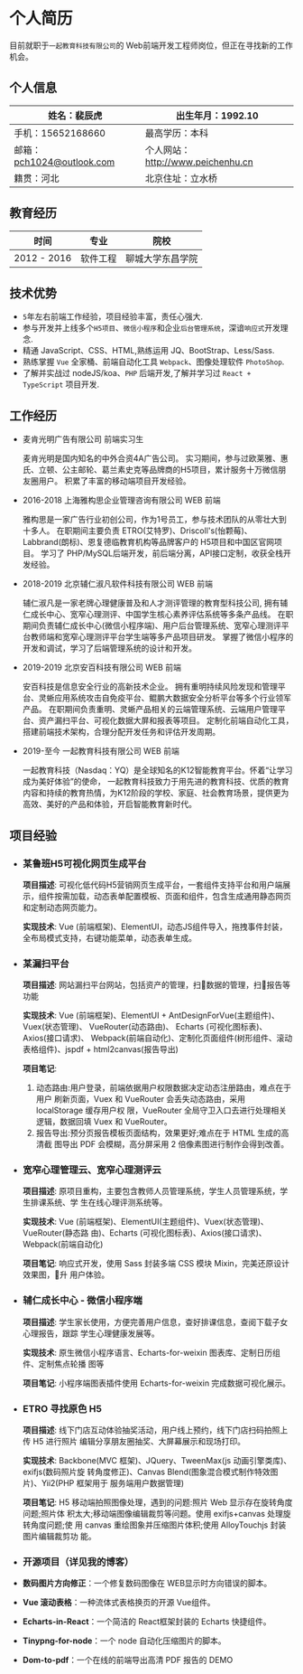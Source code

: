# 个人简历

目前就职于`一起教育科技有限公司`的 Web前端开发工程师岗位，但正在寻找新的工作机会。

## 个人信息

| 姓名：裴辰虎|出生年月：1992.10|
| ---|---|
| 手机：15652168660| 最高学历：本科 |
| 邮箱：pch1024@outlook.com| 个人网站：http://www.peichenhu.cn |  
| 籍贯：河北|北京住址：立水桥 |

## 教育经历

|时间|专业|院校|
|---|---|---|
|2012 - 2016|软件工程|聊城大学东昌学院|

## 技术优势

- `5`年左右前端工作经验，项目经验丰富，责任心强大.
- 参与开发并上线多个`H5项目`、`微信小程序`和企业`后台管理系统`，深谙`响应式`开发理念.
- 精通 JavaScript、CSS、HTML,熟练运用 JQ、BootStrap、Less/Sass.
- 熟练掌握 `Vue` 全家桶、前端自动化工具 `Webpack`、图像处理软件 `PhotoShop`.
- 了解并实战过 nodeJS/koa、`PHP` 后端开发,了解并学习过 `React + TypeScript` 项目开发.

## 工作经历

- 麦肯光明广告有限公司  前端实习生

  麦肯光明是国内知名的中外合资4A广告公司。
  实习期间，参与过欧莱雅、惠氏、立顿、公主邮轮、葛兰素史克等品牌商的H5项目，累计服务十万微信朋友圈用户。
  积累了丰富的移动端项目开发经验。
  
- 2016-2018 上海雅构思企业管理咨询有限公司 WEB 前端

  雅构思是一家广告行业初创公司，作为1号员工，参与技术团队的从零壮大到十多人。
  在职期间主要负责 ETRO(艾特罗)、Driscoll's(怡颗莓)、Labbrand(朗标)、恩复德临教育机构等品牌客户的 H5项目和中国区官网项目。
  学习了 PHP/MySQL后端开发，前后端分离，API接口定制，收获全栈开发经验。

- 2018-2019 北京辅仁淑凡软件科技有限公司 WEB 前端

  辅仁淑凡是一家老牌心理健康普及和人才测评管理的教育型科技公司,
  拥有辅仁成长中心、宽窄心理测评、中国学生核心素养评估系统等多条产品线。
  在职期间负责辅仁成长中心(微信小程序端)、用户后台管理系统、宽窄心理测评平台教师端和宽窄心理测评平台学生端等多产品项目研发。
  掌握了微信小程序的开发和调试，学习了后端管理系统的设计和开发。

- 2019-2019 北京安百科技有限公司 WEB 前端

  安百科技是信息安全行业的高新技术企业。
  拥有重明持续风险发现和管理平台、灵蜥应用系统攻击自免疫平台、鲲鹏大数据安全分析平台等多个行业领军产品。
  在职期间负责重明、灵蜥产品相关的云端管理系统、云端用户管理平台、资产漏扫平台、可视化数据大屏和报表等项目。
  定制化前端自动化工具，搭建前端技术架构，合理分配开发任务和评估开发周期。

- 2019-至今 一起教育科技有限公司 WEB 前端

  一起教育科技（Nasdaq：YQ）是全球知名的K12智能教育平台。怀着“让学习成为美好体验”的使命，
  一起教育科技致力于用先进的教育科技、优质的教育内容和持续的教育热情，为K12阶段的学校、家庭、社会教育场景，提供更为高效、美好的产品和体验，开启智能教育新时代。



## 项目经验

- ### 某鲁班H5可视化网页生成平台

  **项目描述**: 可视化低代码H5营销网页生成平台，一套组件支持平台和用户端展示，组件按需加载，动态表单配置模板、页面和组件，包含生成通用静态网页和定制动态网页能力。
  
  **实现技术**: Vue (前端框架)、ElementUI，动态JS组件导入，拖拽事件封装，全布局模式支持，右键功能菜单，动态表单生成。


- ### 某漏扫平台

  **项目描述**: 网站漏扫平台网站，包括资产的管理，扫􏰀数据的管理，扫􏰀报告等功能

  **实现技术**: Vue (前端框架)、ElementUI + AntDesignForVue(主题组件)、Vuex(状态管理)、 VueRouter(动态路由)、 Echarts (可视化图标表)、Axios(接口请求)、 Webpack(前端自动化)、定制化页面组件(树形组件、滚动表格组件)、jspdf + html2canvas(报告导出)

  **项目笔记**:
  
    1. 动态路由:用户登录，前端依据用户权限数据决定动态注册路由，难点在于用户 刷新页面，Vuex 和 VueRouter 会丢失动态路由，采用 localStorage 缓存用户权 限，VueRouter 全局守卫入口去进行处理相关逻辑，数据回填 Vuex 和 VueRouter。
    2. 报告导出:预分页报告模板页面结构，效果更好;难点在于 HTML 生成的高清截 图导出 PDF 会模糊，高分屏采用 2 倍像素图进行制作会得到改善。

- ### 宽窄心理管理云、宽窄心理测评云

  **项目描述**: 原项目重构，主要包含教师人员管理系统，学生人员管理系统，学生排课系统、学 生在线心理评测系统等。
  
  **实现技术**: Vue (前端框架)、ElementUI(主题组件)、Vuex(状态管理)、VueRouter(静态路 由)、Echarts (可视化图标表)、Axios(接口请求)、Webpack(前端自动化)
  
  **项目笔记**: 响应式开发，使用 Sass 封装多端 CSS 模块 Mixin，完美还原设计效果图，􏰁升 用户体验。

- ### 辅仁成长中心 - 微信小程序端
  
  **项目描述**: 学生家长使用，方便完善用户信息，查好排课信息，查阅下载子女心理报告，跟踪 学生心理健康发展等。
  
  **实现技术**: 原生微信小程序语言、Echarts-for-weixin 图表库、定制日历组件、定制焦点轮播 图等
  
  **项目笔记**: 小程序端图表插件使用 Echarts-for-weixin 完成数据可视化展示。
  
- ### ETRO 寻找原色 H5

  **项目描述**: 线下门店互动体验抽奖活动，用户线上预约，线下门店扫码拍照上传 H5 进行照片 编辑分享朋友圈抽奖、大屏幕展示和现场打印。
   
  **实现技术**: Backbone(MVC 框架)、JQuery、TweenMax(js 动画引擎类库)、exifjs(数码照片旋 转角度修正)、Canvas Blend(图象混合模式制作特效图片)、Yii2(PHP 框架用于 服务端用户数据管理)
  
  **项目笔记**: H5 移动端拍照图像处理，遇到的问题:照片 Web 显示存在旋转角度问题;照片体 积太大;移动端图像编辑裁剪等问题。使用 exifjs+canvas 处理旋转角度问题;使 用 canvas 重绘图象并压缩图片体积;使用 AlloyTouchjs 封装图片编辑裁剪功 能。

- ### 开源项目（详见我的博客）

- **数码图片方向修正**：一个修复数码图像在 WEB显示时方向错误的脚本。
- **Vue 滚动表格**：一种流体式表格换页的开源 Vue组件。
- **Echarts-in-React**：一个简洁的 React框架封装的 Echarts 快捷组件。
- **Tinypng-for-node**：一个 node 自动化压缩图片的脚本。
- **Dom-to-pdf**：一个在线的前端导出高清 PDF 报告的 DEMO
